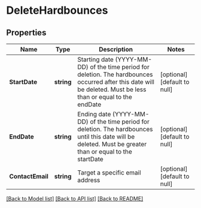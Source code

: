 # DeleteHardbounces

## Properties
Name | Type | Description | Notes
------------ | ------------- | ------------- | -------------
**StartDate** | **string** | Starting date (YYYY-MM-DD) of the time period for deletion. The hardbounces occurred after this date will be deleted. Must be less than or equal to the endDate | [optional] [default to null]
**EndDate** | **string** | Ending date (YYYY-MM-DD) of the time period for deletion. The hardbounces until this date will be deleted. Must be greater than or equal to the startDate | [optional] [default to null]
**ContactEmail** | **string** | Target a specific email address | [optional] [default to null]

[[Back to Model list]](../README.md#documentation-for-models) [[Back to API list]](../README.md#documentation-for-api-endpoints) [[Back to README]](../README.md)

